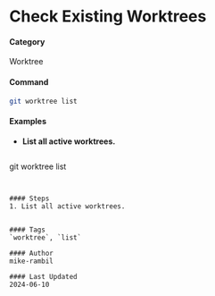 # Check Existing Worktrees


#### Category
Worktree

#### Command
```sh
git worktree list
```

#### Examples
- **List all active worktrees.**

  ```sh
git worktree list
```


#### Steps
1. List all active worktrees.


#### Tags
`worktree`, `list`

#### Author
mike-rambil

#### Last Updated
2024-06-10
